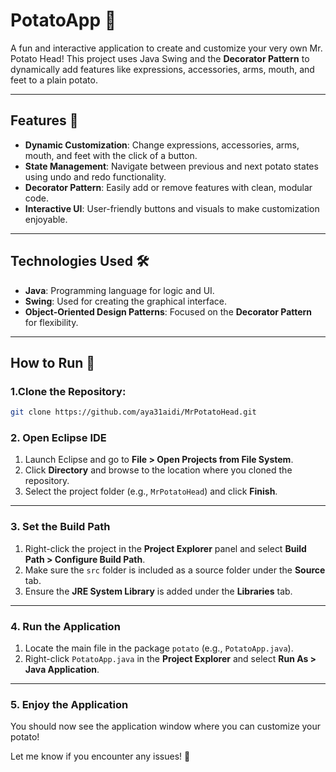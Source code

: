# PotatoApp 🌟  
A fun and interactive application to create and customize your very own Mr. Potato Head! This project uses Java Swing and the **Decorator Pattern** to dynamically add features like expressions, accessories, arms, mouth, and feet to a plain potato.

---

## Features 🎨  
- **Dynamic Customization**: Change expressions, accessories, arms, mouth, and feet with the click of a button.  
- **State Management**: Navigate between previous and next potato states using undo and redo functionality.  
- **Decorator Pattern**: Easily add or remove features with clean, modular code.  
- **Interactive UI**: User-friendly buttons and visuals to make customization enjoyable.  

---

## Technologies Used 🛠️  
- **Java**: Programming language for logic and UI.  
- **Swing**: Used for creating the graphical interface.  
- **Object-Oriented Design Patterns**: Focused on the **Decorator Pattern** for flexibility.  

---

## How to Run 🚀  

### 1.**Clone the Repository**:  
   ```bash  
   git clone https://github.com/aya31aidi/MrPotatoHead.git  
   ```  

### 2. **Open Eclipse IDE**  
1. Launch Eclipse and go to **File > Open Projects from File System**.
2. Click **Directory** and browse to the location where you cloned the repository.
3. Select the project folder (e.g., `MrPotatoHead`) and click **Finish**.

---

### 3. **Set the Build Path**  
1. Right-click the project in the **Project Explorer** panel and select **Build Path > Configure Build Path**.
2. Make sure the `src` folder is included as a source folder under the **Source** tab.
3. Ensure the **JRE System Library** is added under the **Libraries** tab.

---

### 4. **Run the Application**  
1. Locate the main file in the package `potato` (e.g., `PotatoApp.java`).
2. Right-click `PotatoApp.java` in the **Project Explorer** and select **Run As > Java Application**.

---

### 5. **Enjoy the Application**  
You should now see the application window where you can customize your potato!  

Let me know if you encounter any issues! 🚀